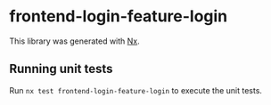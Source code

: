 # frontend-login-feature-login

This library was generated with [Nx](https://nx.dev).

## Running unit tests

Run `nx test frontend-login-feature-login` to execute the unit tests.

